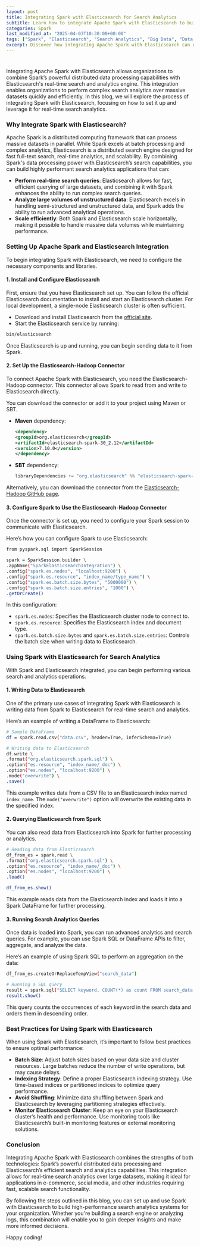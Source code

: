 ```yaml
---
layout: post
title: Integrating Spark with Elasticsearch for Search Analytics
subtitle: Learn how to integrate Apache Spark with Elasticsearch to build powerful search and analytics applications.
categories: Spark
last_modified_at: "2025-04-03T10:30:00+00:00"
tags: ["Spark", "Elasticsearch", "Search Analytics", "Big Data", "Data Processing"]
excerpt: Discover how integrating Apache Spark with Elasticsearch can enhance your search and analytics capabilities for large datasets.
---
```


#

Integrating Apache Spark with Elasticsearch allows organizations to combine Spark’s powerful distributed data processing capabilities with Elasticsearch's real-time search and analytics engine. This integration enables organizations to perform complex search analytics over massive datasets quickly and efficiently. In this blog, we will explore the process of integrating Spark with Elasticsearch, focusing on how to set it up and leverage it for real-time search analytics.

### Why Integrate Spark with Elasticsearch?

Apache Spark is a distributed computing framework that can process massive datasets in parallel. While Spark excels at batch processing and complex analytics, Elasticsearch is a distributed search engine designed for fast full-text search, real-time analytics, and scalability. By combining Spark's data processing power with Elasticsearch’s search capabilities, you can build highly performant search analytics applications that can:

- **Perform real-time search queries**: Elasticsearch allows for fast, efficient querying of large datasets, and combining it with Spark enhances the ability to run complex search queries.
- **Analyze large volumes of unstructured data**: Elasticsearch excels in handling semi-structured and unstructured data, and Spark adds the ability to run advanced analytical operations.
- **Scale efficiently**: Both Spark and Elasticsearch scale horizontally, making it possible to handle massive data volumes while maintaining performance.

### Setting Up Apache Spark and Elasticsearch Integration

To begin integrating Spark with Elasticsearch, we need to configure the necessary components and libraries.

#### 1. Install and Configure Elasticsearch

First, ensure that you have Elasticsearch set up. You can follow the official Elasticsearch documentation to install and start an Elasticsearch cluster. For local development, a single-node Elasticsearch cluster is often sufficient.

- Download and install Elasticsearch from the [official site](https://www.elastic.co/downloads/elasticsearch).
- Start the Elasticsearch service by running:

```bash
bin/elasticsearch
```

Once Elasticsearch is up and running, you can begin sending data to it from Spark.

#### 2. Set Up the Elasticsearch-Hadoop Connector

To connect Apache Spark with Elasticsearch, you need the Elasticsearch-Hadoop connector. This connector allows Spark to read from and write to Elasticsearch directly.

You can download the connector or add it to your project using Maven or SBT.

- **Maven** dependency:

  ```xml
  <dependency>
  <groupId>org.elasticsearch</groupId>
  <artifactId>elasticsearch-spark-30_2.12</artifactId>
  <version>7.10.0</version>
  </dependency>
  ```

- **SBT** dependency:

  ```scala
  libraryDependencies += "org.elasticsearch" %% "elasticsearch-spark-30" % "7.10.0"
  ```

Alternatively, you can download the connector from the [Elasticsearch-Hadoop GitHub page](https://github.com/elastic/elasticsearch-hadoop).

#### 3. Configure Spark to Use the Elasticsearch-Hadoop Connector

Once the connector is set up, you need to configure your Spark session to communicate with Elasticsearch.

Here’s how you can configure Spark to use Elasticsearch:

```bash
from pyspark.sql import SparkSession

spark = SparkSession.builder \
.appName("SparkElasticsearchIntegration") \
.config("spark.es.nodes", "localhost:9200") \
.config("spark.es.resource", "index_name/type_name") \
.config("spark.es.batch.size.bytes", "5000000") \
.config("spark.es.batch.size.entries", "1000") \
.getOrCreate()
```

In this configuration:
- `spark.es.nodes`: Specifies the Elasticsearch cluster node to connect to.
- `spark.es.resource`: Specifies the Elasticsearch index and document type.
- `spark.es.batch.size.bytes` and `spark.es.batch.size.entries`: Controls the batch size when writing data to Elasticsearch.

### Using Spark with Elasticsearch for Search Analytics

With Spark and Elasticsearch integrated, you can begin performing various search and analytics operations.

#### 1. Writing Data to Elasticsearch

One of the primary use cases of integrating Spark with Elasticsearch is writing data from Spark to Elasticsearch for real-time search and analytics.

Here’s an example of writing a DataFrame to Elasticsearch:

```bash
# Sample DataFrame
df = spark.read.csv("data.csv", header=True, inferSchema=True)

# Writing data to Elasticsearch
df.write \
.format("org.elasticsearch.spark.sql") \
.option("es.resource", "index_name/_doc") \
.option("es.nodes", "localhost:9200") \
.mode("overwrite") \
.save()
```

This example writes data from a CSV file to an Elasticsearch index named `index_name`. The `mode("overwrite")` option will overwrite the existing data in the specified index.

#### 2. Querying Elasticsearch from Spark

You can also read data from Elasticsearch into Spark for further processing or analytics.

```bash
# Reading data from Elasticsearch
df_from_es = spark.read \
.format("org.elasticsearch.spark.sql") \
.option("es.resource", "index_name/_doc") \
.option("es.nodes", "localhost:9200") \
.load()

df_from_es.show()
```

This example reads data from the Elasticsearch index and loads it into a Spark DataFrame for further processing.

#### 3. Running Search Analytics Queries

Once data is loaded into Spark, you can run advanced analytics and search queries. For example, you can use Spark SQL or DataFrame APIs to filter, aggregate, and analyze the data.

Here’s an example of using Spark SQL to perform an aggregation on the data:

```bash
df_from_es.createOrReplaceTempView("search_data")

# Running a SQL query
result = spark.sql("SELECT keyword, COUNT(*) as count FROM search_data GROUP BY keyword ORDER BY count DESC")
result.show()
```

This query counts the occurrences of each keyword in the search data and orders them in descending order.

### Best Practices for Using Spark with Elasticsearch

When using Spark with Elasticsearch, it’s important to follow best practices to ensure optimal performance:

- **Batch Size**: Adjust batch sizes based on your data size and cluster resources. Large batches reduce the number of write operations, but may cause delays.
- **Indexing Strategy**: Define a proper Elasticsearch indexing strategy. Use time-based indices or partitioned indices to optimize query performance.
- **Avoid Shuffling**: Minimize data shuffling between Spark and Elasticsearch by leveraging partitioning strategies effectively.
- **Monitor Elasticsearch Cluster**: Keep an eye on your Elasticsearch cluster’s health and performance. Use monitoring tools like Elasticsearch’s built-in monitoring features or external monitoring solutions.

### Conclusion

Integrating Apache Spark with Elasticsearch combines the strengths of both technologies: Spark’s powerful distributed data processing and Elasticsearch’s efficient search and analytics capabilities. This integration allows for real-time search analytics over large datasets, making it ideal for applications in e-commerce, social media, and other industries requiring fast, scalable search functionality.

By following the steps outlined in this blog, you can set up and use Spark with Elasticsearch to build high-performance search analytics systems for your organization. Whether you're building a search engine or analyzing logs, this combination will enable you to gain deeper insights and make more informed decisions.

Happy coding!

